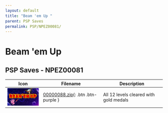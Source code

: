```yaml
---
layout: default
title: "Beam 'em Up "
parent: PSP Saves
permalink: PSP/NPEZ00081/
---
```

# Beam 'em Up 

## PSP Saves - NPEZ00081

| Icon | Filename | Description |
|------|----------|-------------|
| ![Beam 'em Up ](ICON0.PNG) | [00000088.zip](00000088.zip){: .btn .btn-purple } | All 12 levels cleared with gold medals |
